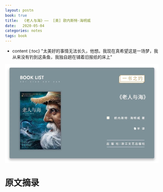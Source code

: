```yaml
---
layout: postn
book: true
title:  《老人与海》——  [美] 欧内斯特·海明威
date:   2020-05-04
categories: notes
tags: book
---
```

* content
{:toc}
"太美好的事情无法长久，他想。我现在真希望这是一场梦，我从来没有钓到这条鱼，我独自趟在铺着旧报纸的床上"











<center>
<img   src="https://raw.githubusercontent.com/HG1227/image/master/img_tuchuang/20200606124502.jpg" 
     title=""
     alt="《老人与海》：人可以被毁灭，但不能被打败"
     wh="1.54"
     height="80%" width="100%">
</center>





# 原文摘录

